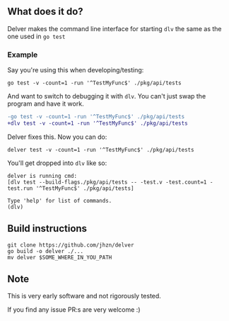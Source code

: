 ## What does it do?

Delver makes the command line interface for starting `dlv` the same as the one used in `go test`

### Example

Say you're using this when developing/testing:
```shell
go test -v -count=1 -run '^TestMyFunc$' ./pkg/api/tests
```
And want to switch to debugging it with `dlv`. You can't just swap the program and have it work.
```diff
-go test -v -count=1 -run '^TestMyFunc$' ./pkg/api/tests
+dlv test -v -count=1 -run '^TestMyFunc$' ./pkg/api/tests
```

Delver fixes this. Now you can do:
```shell
delver test -v -count=1 -run '^TestMyFunc$' ./pkg/api/tests
```
You'll get dropped into `dlv` like so:
```
delver is running cmd:
[dlv test --build-flags./pkg/api/tests -- -test.v -test.count=1 -test.run '^TestMyFunc$' ./pkg/api/tests]

Type 'help' for list of commands.
(dlv)
```

## Build instructions

```shell
git clone https://github.com/jhzn/delver
go build -o delver ./...
mv delver $SOME_WHERE_IN_YOU_PATH
```

## Note
This is very early software and not rigorously tested.

If you find any issue PR:s are very welcome :)
